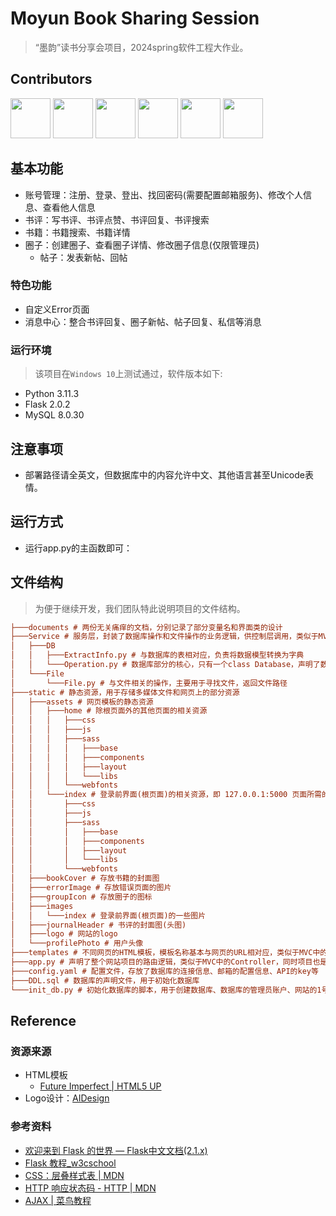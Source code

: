 # Moyun Book Sharing Session

> “墨韵”读书分享会项目，2024spring软件工程大作业。

## Contributors

<a href="https://github.com/wang152boom" alt="wang152boom"><img src="https://avatars.githubusercontent.com/u/167402892?v=4" style="width: 64px; height: 64px;"/></a>
<a href="https://github.com/FlashBlank7" alt="FlashBlank7"><img src="https://avatars.githubusercontent.com/u/122159986?v=4" style="width: 64px; height: 64px;"/></a>
<a href="https://github.com/SpikeShaun" alt="SpikeShaun"><img src="https://avatars.githubusercontent.com/u/121989821?v=4" style="width: 64px; height: 64px;"/></a>
<a href="https://github.com/Flora-xyyy" alt="Flora-xyyy"><img src="https://avatars.githubusercontent.com/u/121485747?v=4" style="width: 64px; height: 64px;"/></a>
<a href="https://github.com/KidZwq" alt="KidZwq"><img src="https://avatars.githubusercontent.com/u/128034889?v=4" style="width: 64px; height: 64px;"/></a>
<a href="https://github.com/LiJiaquan1" alt="LiJiaquan1"><img src="https://avatars.githubusercontent.com/u/167403951?v=4" style="width: 64px; height: 64px;"/></a>

## 基本功能

* 账号管理：注册、登录、登出、找回密码(需要配置邮箱服务)、修改个人信息、查看他人信息
* 书评：写书评、书评点赞、书评回复、书评搜索
* 书籍：书籍搜索、书籍详情
* 圈子：创建圈子、查看圈子详情、修改圈子信息(仅限管理员)
  * 帖子：发表新帖、回帖

### 特色功能

* 自定义Error页面
* 消息中心：整合书评回复、圈子新帖、帖子回复、私信等消息

  
### 运行环境

> 该项目在`Windows 10`上测试通过，软件版本如下:

* Python 3.11.3
* Flask 2.0.2
* MySQL 8.0.30

## 注意事项

* 部署路径请全英文，但数据库中的内容允许中文、其他语言甚至Unicode表情。

## 运行方式
* 运行app.py的主函数即可：


## 文件结构

> 为便于继续开发，我们团队特此说明项目的文件结构。

```ini
├───documents # 两份无关痛痒的文档，分别记录了部分变量名和界面类的设计
├───Service # 服务层，封装了数据库操作和文件操作的业务逻辑，供控制层调用，类似于MVC中的Model
│   ├───DB
│   │   ├───ExtractInfo.py # 与数据库的表相对应，负责将数据模型转换为字典
│   │   └───Operation.py # 数据库部分的核心，只有一个class Database，声明了数据库中所有表的数据模型，以及部分数据库操作，封装了数据库相关的业务逻辑，供其他模块调用
│   └───File
│       └───File.py # 与文件相关的操作，主要用于寻找文件，返回文件路径
├───static # 静态资源，用于存储多媒体文件和网页上的部分资源
│   ├───assets # 网页模板的静态资源
│   │   ├───home # 除根页面外的其他页面的相关资源
│   │   │   ├───css
│   │   │   ├───js
│   │   │   ├───sass
│   │   │   │   ├───base
│   │   │   │   ├───components
│   │   │   │   ├───layout
│   │   │   │   └───libs
│   │   │   └───webfonts
│   │   └───index # 登录前界面(根页面)的相关资源，即 127.0.0.1:5000 页面所需的资源
│   │       ├───css
│   │       ├───js
│   │       ├───sass
│   │       │   ├───base
│   │       │   ├───components
│   │       │   ├───layout
│   │       │   └───libs
│   │       └───webfonts
│   ├───bookCover # 存放书籍的封面图
│   ├───errorImage # 存放错误页面的图片
│   ├───groupIcon # 存放圈子的图标
│   ├───images
│   │   └───index # 登录前界面(根页面)的一些图片
│   ├───journalHeader # 书评的封面图(头图)
│   ├───logo # 网站的logo
│   └───profilePhoto # 用户头像
├───templates # 不同网页的HTML模板，模板名称基本与网页的URL相对应，类似于MVC中的View
├───app.py # 声明了整个网站项目的路由逻辑，类似于MVC中的Controller，同时项目也是从这个文件启动的
├───config.yaml # 配置文件，存放了数据库的连接信息、邮箱的配置信息、API的key等
├───DDL.sql # 数据库的声明文件，用于初始化数据库
└───init_db.py # 初始化数据库的脚本，用于创建数据库、数据库的管理员账户、网站的1号用户(管理员)
```


## Reference

### 资源来源

* HTML模板
  * [Future Imperfect | HTML5 UP](https://html5up.net/future-imperfect)
* Logo设计：[AIDesign](https://ailogo.qq.com/guide/brandname)

### 参考资料

* [欢迎来到 Flask 的世界 — Flask中文文档(2.1.x)](https://dormousehole.readthedocs.io/en/latest/index.html)
* [Flask 教程_w3cschool](https://www.w3cschool.cn/flask/)
* [CSS：层叠样式表 | MDN](https://developer.mozilla.org/zh-CN/docs/Web/CSS)
* [HTTP 响应状态码 - HTTP | MDN](https://developer.mozilla.org/zh-CN/docs/Web/HTTP/Status)
* [AJAX | 菜鸟教程](https://www.runoob.com/ajax/ajax-tutorial.html)
